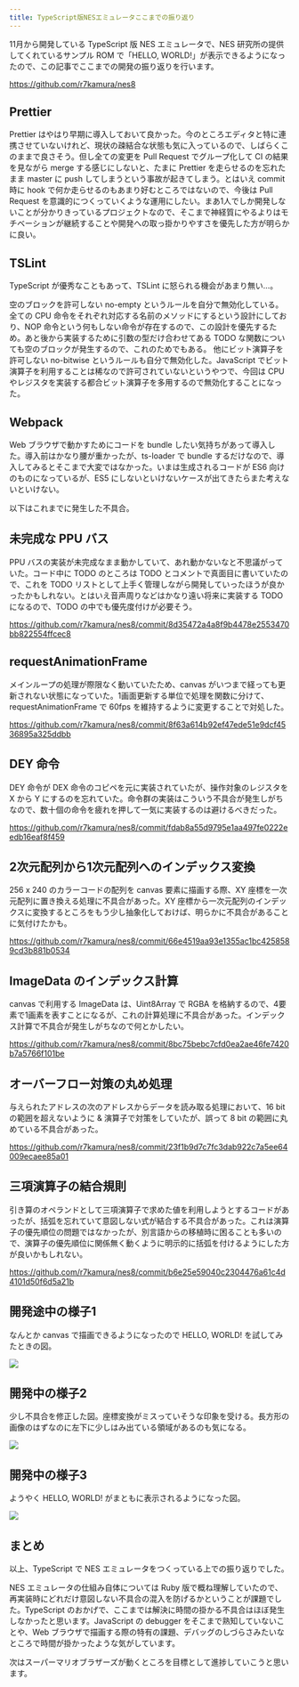 ```yaml
---
title: TypeScript版NESエミュレータここまでの振り返り
---
```


11月から開発している TypeScript 版 NES エミュレータで、NES 研究所の提供してくれているサンプル ROM で「HELLO, WORLD!」が表示できるようになったので、この記事でここまでの開発の振り返りを行います。

https://github.com/r7kamura/nes8

## Prettier

Prettier はやはり早期に導入しておいて良かった。今のところエディタと特に連携させていないけれど、現状の疎結合な状態も気に入っているので、しばらくこのままで良さそう。但し全ての変更を Pull Request でグループ化して CI の結果を見ながら merge する感じにしないと、たまに Prettier を走らせるのを忘れたまま master に push してしまうという事故が起きてしまう。とはいえ commit 時に hook で何か走らせるのもあまり好むところではないので、今後は Pull Request を意識的につくっていくような運用にしたい。まあ1人でしか開発しないことが分かりきっているプロジェクトなので、そこまで神経質にやるよりはモチベーションが継続することや開発への取っ掛かりやすさを優先した方が明らかに良い。

## TSLint

TypeScript が優秀なこともあって、TSLint に怒られる機会があまり無い…。

空のブロックを許可しない no-empty というルールを自分で無効化している。全ての CPU 命令をそれぞれ対応する名前のメソッドにするという設計にしており、NOP 命令という何もしない命令が存在するので、この設計を優先するため。あと後から実装するために引数の型だけ合わせてある TODO な関数についても空のブロックが発生するので、これのためでもある。
他にビット演算子を許可しない no-bitwise というルールも自分で無効化した。JavaScript でビット演算子を利用することは稀なので許可されていないというやつで、今回は CPU やレジスタを実装する都合ビット演算子を多用するので無効化することになった。

## Webpack

Web ブラウザで動かすためにコードを bundle したい気持ちがあって導入した。導入前はかなり腰が重かったが、ts-loader で bundle するだけなので、導入してみるとそこまで大変ではなかった。いまは生成されるコードが ES6 向けのものになっているが、ES5 にしないといけないケースが出てきたらまた考えないといけない。

以下はこれまでに発生した不具合。

## 未完成な PPU バス

PPU バスの実装が未完成なまま動かしていて、あれ動かないなと不思議がっていた。コード中に TODO のところは TODO とコメントで真面目に書いていたので、これを TODO リストとして上手く管理しながら開発していったほうが良かったかもしれない。とはいえ音声周りなどはかなり遠い将来に実装する TODO になるので、TODO の中でも優先度付けが必要そう。

https://github.com/r7kamura/nes8/commit/8d35472a4a8f9b4478e2553470bb822554ffcec8

## requestAnimationFrame

メインループの処理が際限なく動いていたため、canvas がいつまで経っても更新されない状態になっていた。1画面更新する単位で処理を関数に分けて、requestAnimationFrame で 60fps を維持するように変更することで対処した。

https://github.com/r7kamura/nes8/commit/8f63a614b92ef47ede51e9dcf4536895a325ddbb

## DEY 命令

DEY 命令が DEX 命令のコピペを元に実装されていたが、操作対象のレジスタを X から Y にするのを忘れていた。命令群の実装はこういう不具合が発生しがちなので、数十個の命令を疲れを押して一気に実装するのは避けるべきだった。

https://github.com/r7kamura/nes8/commit/fdab8a55d9795e1aa497fe0222eedb16eaf8f459

## 2次元配列から1次元配列へのインデックス変換

256 x 240 のカラーコードの配列を canvas 要素に描画する際、XY 座標を一次元配列に置き換える処理に不具合があった。XY 座標から一次元配列のインデックスに変換するところをもう少し抽象化しておけば、明らかに不具合があることに気付けたかも。

https://github.com/r7kamura/nes8/commit/66e4519aa93e1355ac1bc4258589cd3b881b0534

## ImageData のインデックス計算

canvas で利用する ImageData は、Uint8Array で RGBA を格納するので、4要素で1画素を表すことになるが、これの計算処理に不具合があった。インデックス計算で不具合が発生しがちなので何とかしたい。

https://github.com/r7kamura/nes8/commit/8bc75bebc7cfd0ea2ae46fe7420b7a5766f101be

## オーバーフロー対策の丸め処理

与えられたアドレスの次のアドレスからデータを読み取る処理において、16 bit の範囲を超えないように & 演算子で対策をしていたが、誤って 8 bit の範囲に丸めている不具合があった。

https://github.com/r7kamura/nes8/commit/23f1b9d7c7fc3dab922c7a5ee64009ecaee85a01

## 三項演算子の結合規則

引き算のオペランドとして三項演算子で求めた値を利用しようとするコードがあったが、括弧を忘れていて意図しない式が結合する不具合があった。これは演算子の優先順位の問題ではなかったが、別言語からの移植時に困ることも多いので、演算子の優先順位に関係無く動くように明示的に括弧を付けるようにした方が良いかもしれない。

https://github.com/r7kamura/nes8/commit/b6e25e59040c2304476a61c4d4101d50f6d5a21b

## 開発途中の様子1

なんとか canvas で描画できるようになったので HELLO, WORLD! を試してみたときの図。

![](2018-12-23-nes-emulator-typescript-1.jpg)

## 開発中の様子2

少し不具合を修正した図。座標変換がミスっていそうな印象を受ける。長方形の画像のはずなのに左下に少しはみ出ている領域があるのも気になる。

![](2018-12-23-nes-emulator-typescript-2.jpg)

## 開発中の様子3

ようやく HELLO, WORLD! がまともに表示されるようになった図。

![](2018-12-23-nes-emulator-typescript-3.jpg)

## まとめ

以上、TypeScript で NES エミュレータをつくっている上での振り返りでした。

NES エミュレータの仕組み自体については Ruby 版で概ね理解していたので、再実装時にどれだけ意図しない不具合の混入を防げるかということが課題でした。TypeScript のおかげで、ここまでは解決に時間の掛かる不具合はほぼ発生しなかったと思います。JavaScript の debugger をそこまで熟知していないことや、Web ブラウザで描画する際の特有の課題、デバッグのしづらさみたいなところで時間が掛かったような気がしています。

次はスーパーマリオブラザーズが動くところを目標として進捗していこうと思います。
